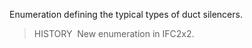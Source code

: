 ﻿Enumeration defining the typical types of duct silencers.

> HISTORY&nbsp; New enumeration in IFC2x2.